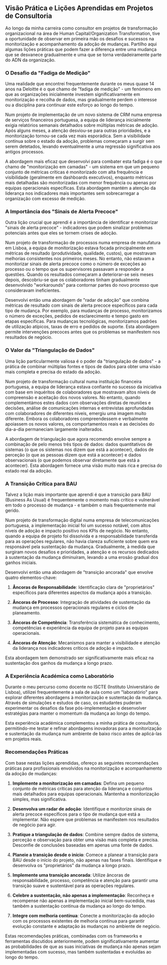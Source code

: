 ## Visão Prática e Lições Aprendidas em Projetos de Consultoria

Ao longo da minha carreira como consultor em projetos de transformação organizacional na área de Human Capital/Organization Transformation, tive a oportunidade de observar em primeira mão os desafios e sucessos na monitorização e acompanhamento da adoção de mudanças. Partilho aqui algumas lições práticas que podem fazer a diferença entre uma mudança que se desvanece gradualmente e uma que se torna verdadeiramente parte do ADN da organização.

### O Desafio da "Fadiga de Medição"

Uma realidade que encontrei frequentemente durante os meus quase 14 anos na Deloitte é o que chamo de "fadiga de medição" - um fenómeno em que as organizações inicialmente investem significativamente em monitorização e recolha de dados, mas gradualmente perdem o interesse ou a disciplina para continuar este esforço ao longo do tempo.

Num projeto de implementação de um novo sistema de CRM numa empresa de serviços financeiros portuguesa, a equipa de liderança inicialmente exigia relatórios semanais detalhados sobre múltiplas métricas de adoção. Após alguns meses, a atenção desviou-se para outras prioridades, e a monitorização tornou-se cada vez mais esporádica. Sem a visibilidade contínua sobre o estado da adoção, problemas começaram a surgir sem serem detetados, levando eventualmente a uma regressão significativa aos antigos processos.

A abordagem mais eficaz que desenvolvi para combater esta fadiga é o que chamo de "monitorização em camadas" - um sistema em que um pequeno conjunto de métricas críticas é monitorizado com alta frequência e visibilidade (geralmente em dashboards executivos), enquanto métricas mais detalhadas são monitorizadas com menor frequência ou apenas por equipas operacionais específicas. Esta abordagem mantém a atenção da liderança nos indicadores mais importantes sem sobrecarregar a organização com excesso de medição.

### A Importância dos "Sinais de Alerta Precoce"

Outra lição crucial que aprendi é a importância de identificar e monitorizar "sinais de alerta precoce" - indicadores que podem sinalizar problemas potenciais antes que eles se tornem crises de adoção.

Num projeto de transformação de processos numa empresa de manufatura em Lisboa, a equipa de monitorização estava focada principalmente em métricas de resultado (produtividade, qualidade, custos), que mostravam melhorias consistentes nos primeiros meses. No entanto, não estavam a monitorizar sinais de alerta precoce como o número de exceções ao processo ou o tempo que os supervisores passavam a responder a questões. Quando os resultados começaram a deteriorar-se seis meses depois, descobriu-se que os colaboradores tinham gradualmente desenvolvido "workarounds" para contornar partes do novo processo que consideravam ineficientes.

Desenvolvi então uma abordagem de "radar de adoção" que combina métricas de resultado com sinais de alerta precoce específicos para cada tipo de mudança. Por exemplo, para mudanças de processo, monitorizamos o número de exceções, pedidos de esclarecimento e tempo gasto em etapas específicas. Para mudanças tecnológicas, monitorizamos padrões de utilização atípicos, taxas de erro e pedidos de suporte. Esta abordagem permite intervenções precoces antes que os problemas se manifestem nos resultados de negócio.

### O Valor da "Triangulação de Dados"

Uma lição particularmente valiosa é o poder da "triangulação de dados" - a prática de combinar múltiplas fontes e tipos de dados para obter uma visão mais completa e precisa do estado da adoção.

Num projeto de transformação cultural numa instituição financeira portuguesa, a equipa de liderança estava confiante no sucesso da iniciativa com base em inquéritos de colaboradores que mostravam altos níveis de compreensão e aceitação dos novos valores. No entanto, quando complementámos estes dados com observações diretas de reuniões e decisões, análise de comunicações internas e entrevistas aprofundadas com colaboradores de diferentes níveis, emergiu uma imagem muito diferente. Embora os colaboradores compreendessem e verbalmente apoiassem os novos valores, os comportamentos reais e as decisões do dia-a-dia permaneciam largamente inalterados.

A abordagem de triangulação que agora recomendo envolve sempre a combinação de pelo menos três tipos de dados: dados quantitativos de sistemas (o que os sistemas nos dizem que está a acontecer), dados de perceção (o que as pessoas dizem que está a acontecer) e dados observacionais (o que podemos observar diretamente que está a acontecer). Esta abordagem fornece uma visão muito mais rica e precisa do estado real da adoção.

### A Transição Crítica para BAU

Talvez a lição mais importante que aprendi é que a transição para BAU (Business As Usual) é frequentemente o momento mais crítico e vulnerável em todo o processo de mudança - e também o mais frequentemente mal gerido.

Num projeto de transformação digital numa empresa de telecomunicações portuguesa, a implementação inicial foi um sucesso notável, com altos níveis de adoção e impacto positivo nos KPIs de negócio. No entanto, quando a equipa de projeto foi dissolvida e a responsabilidade transferida para as operações regulares, não havia clareza suficiente sobre quem era responsável pela sustentação da mudança. Gradualmente, à medida que surgiram novos desafios e prioridades, a atenção e os recursos dedicados à sustentação da mudança diminuíram, levando a uma erosão gradual dos ganhos iniciais.

Desenvolvi então uma abordagem de "transição ancorada" que envolve quatro elementos-chave:

1. **Âncoras de Responsabilidade**: Identificação clara de "proprietários" específicos para diferentes aspectos da mudança após a transição.

2. **Âncoras de Processo**: Integração de atividades de sustentação da mudança em processos operacionais regulares e ciclos de planeamento.

3. **Âncoras de Competência**: Transferência sistemática de conhecimento, competências e experiência da equipa de projeto para as equipas operacionais.

4. **Âncoras de Atenção**: Mecanismos para manter a visibilidade e atenção da liderança nos indicadores críticos de adoção e impacto.

Esta abordagem tem demonstrado ser significativamente mais eficaz na sustentação dos ganhos da mudança a longo prazo.

### A Experiência Académica como Laboratório

Durante o meu percurso como docente no ISCTE (Instituto Universitário de Lisboa), utilizei frequentemente a sala de aula como um "laboratório" para explorar diferentes abordagens à monitorização e sustentação da mudança. Através de simulações e estudos de caso, os estudantes puderam experimentar os desafios da fase pós-implementação e desenvolver estratégias para manter o momentum da mudança ao longo do tempo.

Esta experiência académica complementou a minha prática de consultoria, permitindo-me testar e refinar abordagens inovadoras para a monitorização e sustentação da mudança num ambiente de baixo risco antes de aplicá-las em projetos reais.

### Recomendações Práticas

Com base nestas lições aprendidas, ofereço as seguintes recomendações práticas para profissionais envolvidos na monitorização e acompanhamento da adoção de mudanças:

1. **Implemente a monitorização em camadas**: Defina um pequeno conjunto de métricas críticas para atenção da liderança e conjuntos mais detalhados para equipas operacionais. Mantenha a monitorização simples, mas significativa.

2. **Desenvolva um radar de adoção**: Identifique e monitorize sinais de alerta precoce específicos para o tipo de mudança que está a implementar. Não espere que problemas se manifestem nos resultados de negócio para agir.

3. **Pratique a triangulação de dados**: Combine sempre dados de sistema, perceção e observação para obter uma visão mais completa e precisa. Desconfie de conclusões baseadas em apenas uma fonte de dados.

4. **Planeie a transição desde o início**: Comece a planear a transição para BAU desde o início do projeto, não apenas nas fases finais. Identifique e desenvolva os "proprietários" da mudança a longo prazo.

5. **Implemente uma transição ancorada**: Utilize âncoras de responsabilidade, processo, competência e atenção para garantir uma transição suave e sustentável para as operações regulares.

6. **Celebre a sustentação, não apenas a implementação**: Reconheça e recompense não apenas a implementação inicial bem-sucedida, mas também a sustentação contínua da mudança ao longo do tempo.

7. **Integre com melhoria contínua**: Conecte a monitorização da adoção com os processos existentes de melhoria contínua para garantir evolução constante e adaptação às mudanças no ambiente de negócio.

Estas recomendações práticas, combinadas com os frameworks e ferramentas discutidos anteriormente, podem significativamente aumentar as probabilidades de que as suas iniciativas de mudança não apenas sejam implementadas com sucesso, mas também sustentadas e evoluídas ao longo do tempo.
